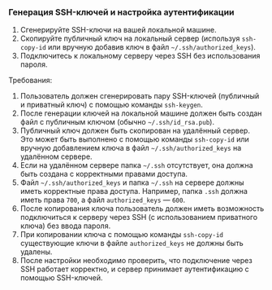 
###  Генерация SSH-ключей и настройка аутентификации

1. Сгенерируйте SSH-ключи на вашей локальной машине.
2. Скопируйте публичный ключ на локальный сервер (используя `ssh-copy-id` или вручную добавив ключ в файл `~/.ssh/authorized_keys`).
3. Подключитесь к локальному серверу через SSH без использования пароля.

Требования:
1. Пользователь должен сгенерировать пару SSH-ключей (публичный и приватный ключ) с помощью команды `ssh-keygen`. 
2. После генерации ключей на локальной машине должен быть создан файл с публичным ключом (обычно `~/.ssh/id_rsa.pub`). 
3. Публичный ключ должен быть скопирован на удалённый сервер. Это может быть выполнено с помощью команды `ssh-copy-id` или вручную добавлением ключа в файл `~/.ssh/authorized_keys` на удалённом сервере. 
4. Если на удалённом сервере папка `~/.ssh` отсутствует, она должна быть создана с корректными правами доступа. 
5. Файл `~/.ssh/authorized_keys` и папка `~/.ssh` на сервере должны иметь корректные права доступа. Например, папка `.ssh` должна иметь права `700`, а файл `authorized_keys` — `600`. 
6. После копирования ключа пользователь должен иметь возможность подключиться к серверу через SSH (с использованием приватного ключа) без ввода пароля. 
7. При копировании ключа с помощью команды `ssh-copy-id` существующие ключи в файле `authorized_keys` не должны быть удалены. 
8. После настройки необходимо проверить, что подключение через SSH работает корректно, и сервер принимает аутентификацию с помощью SSH-ключей.